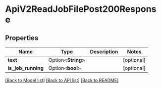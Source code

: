 # ApiV2ReadJobFilePost200Response

## Properties

Name | Type | Description | Notes
------------ | ------------- | ------------- | -------------
**text** | Option<**String**> |  | [optional]
**is_job_running** | Option<**bool**> |  | [optional]

[[Back to Model list]](../README.md#documentation-for-models) [[Back to API list]](../README.md#documentation-for-api-endpoints) [[Back to README]](../README.md)


